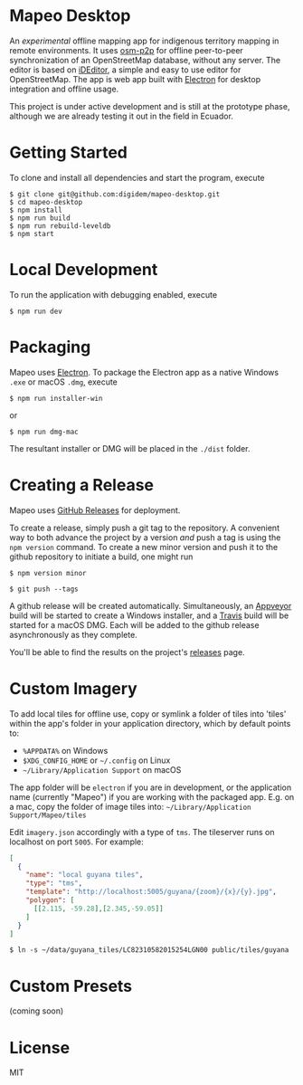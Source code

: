 # Mapeo Desktop

An _experimental_ offline mapping app for indigenous territory mapping in remote
environments. It uses [osm-p2p](https://github.com/digidem/osm-p2p-db) for
offline peer-to-peer synchronization of an OpenStreetMap database, without any
server. The editor is based on [iDEditor](https://github.com/openstreetmap/iD/),
a simple and easy to use editor for OpenStreetMap. The app is web app built with
[Electron](http://electron.atom.io) for desktop integration and offline usage.

This project is under active development and is still at the prototype phase,
although we are already testing it out in the field in Ecuador.

# Getting Started

To clone and install all dependencies and start the program, execute

```
$ git clone git@github.com:digidem/mapeo-desktop.git
$ cd mapeo-desktop
$ npm install
$ npm run build
$ npm run rebuild-leveldb
$ npm start
```

# Local Development

To run the application with debugging enabled, execute

```
$ npm run dev
```

# Packaging

Mapeo uses [Electron](http://electron.atom.io/). To package the Electron app as
a native Windows `.exe` or macOS `.dmg`, execute

```
$ npm run installer-win
```
or
```
$ npm run dmg-mac
```

The resultant installer or DMG will be placed in the `./dist` folder.

# Creating a Release

Mapeo uses [GitHub Releases](https://help.github.com/articles/about-releases/)
for deployment.

To create a release, simply push a git tag to the repository. A convenient way
to both advance the project by a version *and* push a tag is using the `npm
version` command. To create a new minor version and push it to the github
repository to initiate a build, one might run

```
$ npm version minor

$ git push --tags
```

A github release will be created automatically. Simultaneously, an
[Appveyor](appveyor.yml) build will be started to create a Windows installer,
and a [Travis](.travis.yml) build will be started for a macOS DMG. Each will be
added to the github release asynchronously as they complete.

You'll be able to find the results on the project's [releases](../../releases/) page.

# Custom Imagery

To add local tiles for offline use, copy or symlink a folder of tiles into
'tiles' within the app's folder in your application directory, which by default
points to:

- `%APPDATA%` on Windows
- `$XDG_CONFIG_HOME` or `~/.config` on Linux
- `~/Library/Application Support` on macOS

The app folder will be `electron` if you are in development, or the application
name (currently "Mapeo") if you are working with the packaged app. E.g. on a
mac, copy the folder of image tiles into: `~/Library/Application
Support/Mapeo/tiles`

Edit `imagery.json` accordingly with a type of `tms`. The tileserver runs on
localhost on port `5005`. For example:

``` json
[
  {
    "name": "local guyana tiles",
    "type": "tms",
    "template": "http://localhost:5005/guyana/{zoom}/{x}/{y}.jpg",
    "polygon": [
      [[2.115, -59.28],[2.345,-59.05]]
    ]
  }
]
```

```
$ ln -s ~/data/guyana_tiles/LC82310582015254LGN00 public/tiles/guyana
```

# Custom Presets

(coming soon)

# License

MIT
